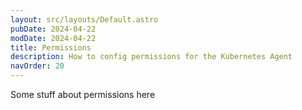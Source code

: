 ```yaml
---
layout: src/layouts/Default.astro
pubDate: 2024-04-22
modDate: 2024-04-22
title: Permissions
description: How to config permissions for the Kubernetes Agent
navOrder: 20
---
```


Some stuff about permissions here